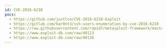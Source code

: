 ```yaml
---
id: CVE-2016-6210
pocs:
  - https://github.com/justlce/CVE-2016-6210-Exploit
  - https://gitlab.com/kar0nt3/ssh-users-enumeration-by-cve-2016-6210
  - https://raw.githubusercontent.com/rapid7/metasploit-framework/master/modules/auxiliary/scanner/ssh/ssh_enumusers.rb
  - https://www.exploit-db.com/raw/40113
  - https://www.exploit-db.com/raw/40136
---
```


